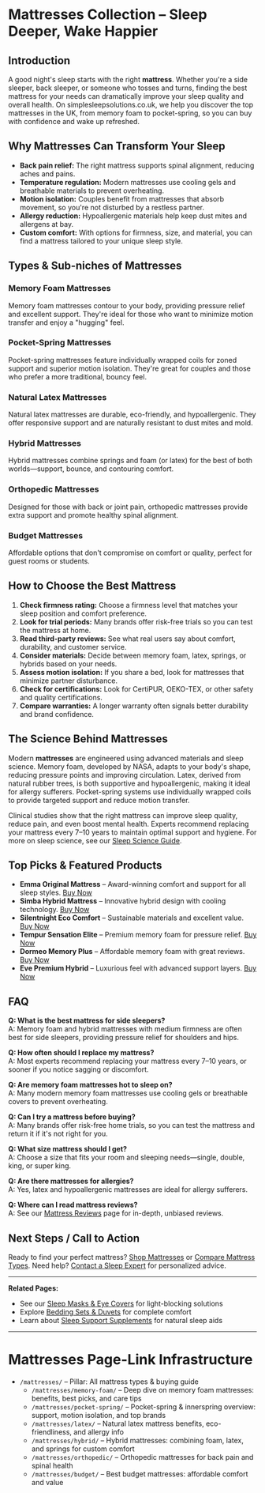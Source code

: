 # Mattresses Collection – Sleep Deeper, Wake Happier

## Introduction

A good night's sleep starts with the right **mattress**. Whether you're a side sleeper, back sleeper, or someone who tosses and turns, finding the best mattress for your needs can dramatically improve your sleep quality and overall health. On simplesleepsolutions.co.uk, we help you discover the top mattresses in the UK, from memory foam to pocket-spring, so you can buy with confidence and wake up refreshed.

## Why Mattresses Can Transform Your Sleep

- **Back pain relief:** The right mattress supports spinal alignment, reducing aches and pains.
- **Temperature regulation:** Modern mattresses use cooling gels and breathable materials to prevent overheating.
- **Motion isolation:** Couples benefit from mattresses that absorb movement, so you're not disturbed by a restless partner.
- **Allergy reduction:** Hypoallergenic materials help keep dust mites and allergens at bay.
- **Custom comfort:** With options for firmness, size, and material, you can find a mattress tailored to your unique sleep style.

## Types & Sub-niches of Mattresses

### Memory Foam Mattresses
Memory foam mattresses contour to your body, providing pressure relief and excellent support. They're ideal for those who want to minimize motion transfer and enjoy a "hugging" feel.

### Pocket-Spring Mattresses
Pocket-spring mattresses feature individually wrapped coils for zoned support and superior motion isolation. They're great for couples and those who prefer a more traditional, bouncy feel.

### Natural Latex Mattresses
Natural latex mattresses are durable, eco-friendly, and hypoallergenic. They offer responsive support and are naturally resistant to dust mites and mold.

### Hybrid Mattresses
Hybrid mattresses combine springs and foam (or latex) for the best of both worlds—support, bounce, and contouring comfort.

### Orthopedic Mattresses
Designed for those with back or joint pain, orthopedic mattresses provide extra support and promote healthy spinal alignment.

### Budget Mattresses
Affordable options that don't compromise on comfort or quality, perfect for guest rooms or students.

## How to Choose the Best Mattress

1. **Check firmness rating:** Choose a firmness level that matches your sleep position and comfort preference.
2. **Look for trial periods:** Many brands offer risk-free trials so you can test the mattress at home.
3. **Read third-party reviews:** See what real users say about comfort, durability, and customer service.
4. **Consider materials:** Decide between memory foam, latex, springs, or hybrids based on your needs.
5. **Assess motion isolation:** If you share a bed, look for mattresses that minimize partner disturbance.
6. **Check for certifications:** Look for CertiPUR, OEKO-TEX, or other safety and quality certifications.
7. **Compare warranties:** A longer warranty often signals better durability and brand confidence.

## The Science Behind Mattresses

Modern **mattresses** are engineered using advanced materials and sleep science. Memory foam, developed by NASA, adapts to your body's shape, reducing pressure points and improving circulation. Latex, derived from natural rubber trees, is both supportive and hypoallergenic, making it ideal for allergy sufferers. Pocket-spring systems use individually wrapped coils to provide targeted support and reduce motion transfer.

Clinical studies show that the right mattress can improve sleep quality, reduce pain, and even boost mental health. Experts recommend replacing your mattress every 7–10 years to maintain optimal support and hygiene. For more on sleep science, see our [Sleep Science Guide](/guides/sleep-science).

## Top Picks & Featured Products

- **Emma Original Mattress** – Award-winning comfort and support for all sleep styles. [Buy Now](#)
- **Simba Hybrid Mattress** – Innovative hybrid design with cooling technology. [Buy Now](#)
- **Silentnight Eco Comfort** – Sustainable materials and excellent value. [Buy Now](#)
- **Tempur Sensation Elite** – Premium memory foam for pressure relief. [Buy Now](#)
- **Dormeo Memory Plus** – Affordable memory foam with great reviews. [Buy Now](#)
- **Eve Premium Hybrid** – Luxurious feel with advanced support layers. [Buy Now](#)

## FAQ

**Q: What is the best mattress for side sleepers?**  
A: Memory foam and hybrid mattresses with medium firmness are often best for side sleepers, providing pressure relief for shoulders and hips.

**Q: How often should I replace my mattress?**  
A: Most experts recommend replacing your mattress every 7–10 years, or sooner if you notice sagging or discomfort.

**Q: Are memory foam mattresses hot to sleep on?**  
A: Many modern memory foam mattresses use cooling gels or breathable covers to prevent overheating.

**Q: Can I try a mattress before buying?**  
A: Many brands offer risk-free home trials, so you can test the mattress and return it if it's not right for you.

**Q: What size mattress should I get?**  
A: Choose a size that fits your room and sleeping needs—single, double, king, or super king.

**Q: Are there mattresses for allergies?**  
A: Yes, latex and hypoallergenic mattresses are ideal for allergy sufferers.

**Q: Where can I read mattress reviews?**  
A: See our [Mattress Reviews](/reviews/mattresses) page for in-depth, unbiased reviews.

## Next Steps / Call to Action

Ready to find your perfect mattress? [Shop Mattresses](/mattresses) or [Compare Mattress Types](/mattresses#types). Need help? [Contact a Sleep Expert](/contact) for personalized advice.

---

**Related Pages:**  
- See our [Sleep Masks & Eye Covers](/sleep-masks) for light-blocking solutions  
- Explore [Bedding Sets & Duvets](/bedding) for complete comfort  
- Learn about [Sleep Support Supplements](/supplements) for natural sleep aids  

---

# Mattresses Page-Link Infrastructure

- `/mattresses/` – Pillar: All mattress types & buying guide
  - `/mattresses/memory-foam/` – Deep dive on memory foam mattresses: benefits, best picks, and care tips
  - `/mattresses/pocket-spring/` – Pocket-spring & innerspring overview: support, motion isolation, and top brands
  - `/mattresses/latex/` – Natural latex mattress benefits, eco-friendliness, and allergy info
  - `/mattresses/hybrid/` – Hybrid mattresses: combining foam, latex, and springs for custom comfort
  - `/mattresses/orthopedic/` – Orthopedic mattresses for back pain and spinal health
  - `/mattresses/budget/` – Best budget mattresses: affordable comfort and value 
